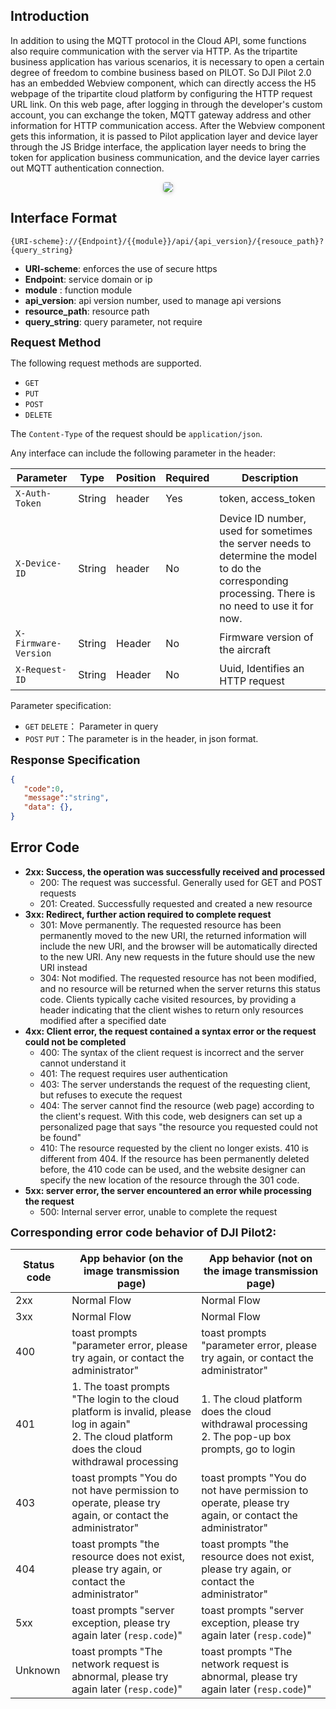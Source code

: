 ## Introduction

In addition to using the MQTT protocol in the Cloud API, some functions also require communication with the server via HTTP. As the tripartite business application has various scenarios, it is necessary to open a certain degree of freedom to combine business based on PILOT. So DJI Pilot 2.0 has an embedded Webview component, which can directly access the H5 webpage of the tripartite cloud platform by configuring the HTTP request URL link. On this web page, after logging in through the developer's custom account, you can exchange the token, MQTT gateway address and other information for HTTP communication access. After the Webview component gets this information, it is passed to Pilot application layer and device layer through the JS Bridge interface, the application layer needs to bring the token for application business communication, and the device layer carries out MQTT authentication connection.

<center>    <img style="border-radius: 0.3125em;    box-shadow: 0 2px 4px 0 rgba(34,36,38,.12),0 2px 10px 0 rgba(34,36,38,.08);"     src="https://terra-1-g.djicdn.com/84f990b0bbd145e6a3930de0c55d3b2b/admin/doc/c1b2ea5a-90e2-44c3-ba30-c7726795da03.png">    <br>     </center>

## Interface Format

```path
{URI-scheme}://{Endpoint}/{{module}}/api/{api_version}/{resouce_path}?{query_string}
```


- **URI-scheme**: enforces the use of secure https
- **Endpoint**: service domain or ip
- **module** : function module
- **api_version**: api version number, used to manage api versions
- **resource_path**: resource path
- **query_string**: query parameter, not require

**<font size=4>Request Method</font>**

The following request methods are supported.

- `GET` 
- `PUT` 
- `POST` 
- `DELETE` 

The `Content-Type` of the request should be `application/json`.

Any interface can include the following parameter in the header:

| Parameter            | Type   | Position | Required | Description                                                  |
| -------------------- | ------ | -------- | -------- | ------------------------------------------------------------ |
| `X-Auth-Token`       | String | header   | Yes      | token, access_token                                          |
| `X-Device-ID`        | String | header   | No       | Device ID number, used for sometimes the server needs to determine the model to do the corresponding processing. There is no need to use it for now. |
| `X-Firmware-Version` | String | Header   | No       | Firmware version of the aircraft                             |
| `X-Request-ID`       | String | Header   | No       | Uuid, Identifies an HTTP request                             |

Parameter specification:

- `GET` `DELETE`： Parameter in query
- `POST` `PUT`：The parameter is in the header, in json format.

**<font size=4>Response Specification</font>**

```json
{
   "code":0,
   "message":"string",
   "data": {},
}
```

## Error Code

- **2xx: Success, the operation was successfully received and processed**
  - 200: The request was successful. Generally used for GET and POST requests
  - 201: Created. Successfully requested and created a new resource
- **3xx: Redirect, further action required to complete request**
  - 301: Move permanently. The requested resource has been permanently moved to the new URI, the returned information will include the new URI, and the browser will be automatically directed to the new URI. Any new requests in the future should use the new URI instead
  - 304: Not modified. The requested resource has not been modified, and no resource will be returned when the server returns this status code. Clients typically cache visited resources, by providing a header indicating that the client wishes to return only resources modified after a specified date
- **4xx: Client error, the request contained a syntax error or the request could not be completed**
  - 400: The syntax of the client request is incorrect and the server cannot understand it
  - 401: The request requires user authentication
  - 403: The server understands the request of the requesting client, but refuses to execute the request
  - 404: The server cannot find the resource (web page) according to the client's request. With this code, web designers can set up a personalized page that says "the resource you requested could not be found"
  - 410: The resource requested by the client no longer exists. 410 is different from 404. If the resource has been permanently deleted before, the 410 code can be used, and the website designer can specify the new location of the resource through the 301 code.
- **5xx: server error, the server encountered an error while processing the request**
  - 500: Internal server error, unable to complete the request

**<font size=4>Corresponding error code behavior of DJI Pilot2:</font>**

| Status code | App behavior (on the image transmission page)                | App behavior (not on the image transmission page)            |
| ----------- | ------------------------------------------------------------ | ------------------------------------------------------------ |
| 2xx         | Normal Flow                                                  | Normal Flow                                                  |
| 3xx         | Normal Flow                                                  | Normal Flow                                                  |
| 400         | toast prompts "parameter error, please try again, or contact the administrator" | toast prompts "parameter error, please try again, or contact the administrator" |
| 401         | 1. The toast prompts "The login to the cloud platform is invalid, please log in again"<br />2. The cloud platform does the cloud withdrawal processing | 1. The cloud platform does the cloud withdrawal processing<br />2. The pop-up box prompts, go to login <br /> |
| 403         | toast prompts "You do not have permission to operate, please try again, or contact the administrator" | toast prompts "You do not have permission to operate, please try again, or contact the administrator" |
| 404         | toast prompts "the resource does not exist, please try again, or contact the administrator" | toast prompts "the resource does not exist, please try again, or contact the administrator" |
| 5xx         | toast prompts "server exception, please try again later (`resp.code`)" | toast prompts "server exception, please try again later (`resp.code`)" |
| Unknown     | toast prompts "The network request is abnormal, please try again later (`resp.code`)" | toast prompts "The network request is abnormal, please try again later (`resp.code`)" |
